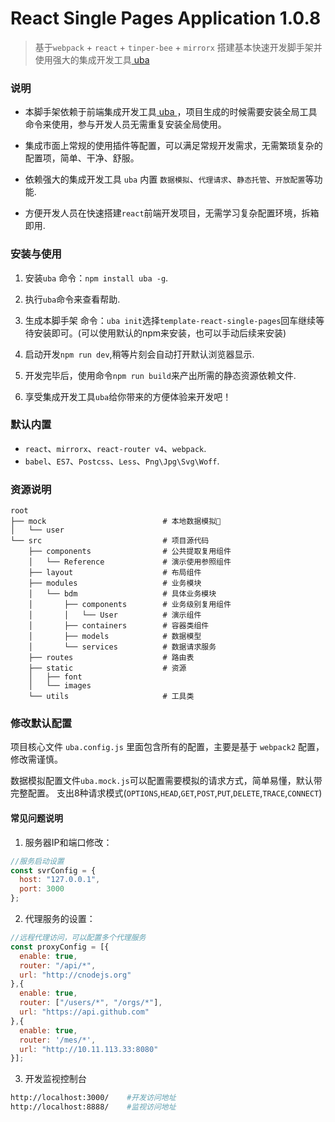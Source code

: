 # React Single Pages Application 1.0.8

> 基于`webpack` + `react` + `tinper-bee` + `mirrorx` 搭建基本快速开发脚手架并使用强大的集成开发工具[ uba ](https://github.com/iuap-design/tinper-uba)

### 说明

- 本脚手架依赖于前端集成开发工具[ uba ](https://github.com/iuap-design/tinper-uba)，项目生成的时候需要安装全局工具命令来使用，参与开发人员无需重复安装全局使用。

- 集成市面上常规的使用插件等配置，可以满足常规开发需求，无需繁琐复杂的配置项，简单、干净、舒服。

- 依赖强大的集成开发工具 `uba` 内置 `数据模拟`、`代理请求`、`静态托管`、`开放配置`等功能.

- 方便开发人员在快速搭建`react`前端开发项目，无需学习复杂配置环境，拆箱即用.

### 安装与使用

1. 安装`uba` 命令：`npm install uba -g`.

2. 执行`uba`命令来查看帮助.

3. 生成本脚手架 命令：`uba init`选择`template-react-single-pages`回车继续等待安装即可。(可以使用默认的npm来安装，也可以手动后续来安装)

4. 启动开发`npm run dev`,稍等片刻会自动打开默认浏览器显示.

5. 开发完毕后，使用命令`npm run build`来产出所需的静态资源依赖文件.

6. 享受集成开发工具`uba`给你带来的方便体验来开发吧！

### 默认内置

- `react`、`mirrorx`、`react-router v4`、`webpack`.
- `babel`、`ES7`、`Postcss`、`Less`、`Png\Jpg\Svg\Woff`.

### 资源说明

```base
root
├── mock                          # 本地数据模拟
│   └── user
└── src                           # 项目源代码
    ├── components                # 公共提取复用组件
    │   └── Reference             # 演示使用参照组件
    ├── layout                    # 布局组件
    ├── modules                   # 业务模块
    │   └── bdm                   # 具体业务模块
    │       ├── components        # 业务级别复用组件
    │       │   └── User          # 演示组件
    │       ├── containers        # 容器类组件
    │       ├── models            # 数据模型
    │       └── services          # 数据请求服务
    ├── routes                    # 路由表
    ├── static                    # 资源
    │   ├── font
    │   └── images
    └── utils                     # 工具类

```

### 修改默认配置

项目核心文件 `uba.config.js` 里面包含所有的配置，主要是基于 `webpack2` 配置，修改需谨慎。

数据模拟配置文件`uba.mock.js`可以配置需要模拟的请求方式，简单易懂，默认带完整配置。
支出8种请求模式(`OPTIONS`,`HEAD`,`GET`,`POST`,`PUT`,`DELETE`,`TRACE`,`CONNECT`)

#### 常见问题说明

1. 服务器IP和端口修改：

  ```js
  //服务启动设置
  const svrConfig = {
    host: "127.0.0.1",
    port: 3000
  };
  ```

2. 代理服务的设置：

  ```js
  //远程代理访问，可以配置多个代理服务
  const proxyConfig = [{
    enable: true,
    router: "/api/*",
    url: "http://cnodejs.org"
  },{
    enable: true,
    router: ["/users/*", "/orgs/*"],
    url: "https://api.github.com"
  },{
    enable: true,
    router: '/mes/*',
    url: "http://10.11.113.33:8080"
  }];
  ```

3. 开发监视控制台

```bash
http://localhost:3000/    #开发访问地址
http://localhost:8888/    #监视访问地址
```